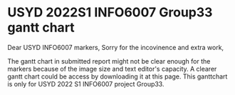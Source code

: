 # USYD 2022S1 INFO6007 Group33 gantt chart

Dear USYD INFO6007 markers,
Sorry for the incovinence and extra work,

The gantt chart in submitted report might not be clear enough for the markers because of the image size and text editor's capacity. 
A clearer gantt chart could be access by downloading it at this page. 
This ganttchart is only for USYD 2022 S1 INFO6007 project Group33.

